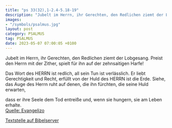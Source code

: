 ```yaml
---
title: "ps 33(32),1-2.4-5.18-19"
description: "Jubelt im Herrn, ihr Gerechten, den Redlichen ziemt der Lobgesang. Preist den Herrn mit der Zither, spielt für ihn auf der zehnsaitigen Harfe!  Das Wort des HERRN ist redlich, all sein Tun ist verlässlich. Er liebt Gerechtigkeit und Recht, erfüllt von der Huld des HERRN ist die...."
images:
- "/symbols/psalmus.jpg"
layout: post
category: PSALMUS
tag: PSALMUS
date: 2023-05-07 07:00:05 +0100
---
```

Jubelt im Herrn, ihr Gerechten,
den Redlichen ziemt der Lobgesang.
Preist den Herrn mit der Zither,
spielt für ihn auf der zehnsaitigen Harfe!

Das Wort des HERRN ist redlich, all sein Tun ist verlässlich.
Er liebt Gerechtigkeit und Recht, erfüllt von der Huld des HERRN ist die Erde.<!--more--> 
Siehe, das Auge des Herrn ruht auf denen, die ihn fürchten,
die seine Huld erwarten,

dass er ihre Seele dem Tod entreiße
und, wenn sie hungern, sie am Leben erhalte.<br>
[Quelle: Evangelizo](https://evangeliumtagfuertag.org/DE/gospel)

[Textstelle auf Bibelserver](https://www.bibleserver.com/EU/ps33(32),1-2.4-5.18-19)
